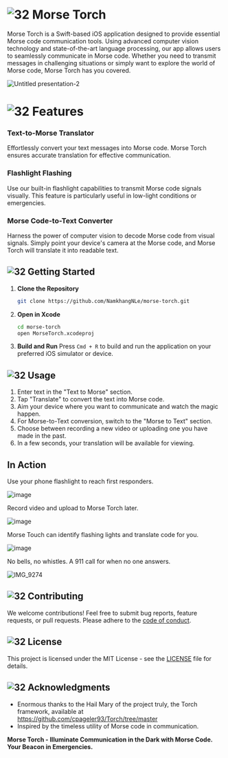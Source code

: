 # ![32](https://github.com/NamkhangNLe/MorseCode/assets/76028202/ae1dc7fb-5945-444b-88d4-d3f342049357) Morse Torch
Morse Torch is a Swift-based iOS application designed to provide essential Morse code communication tools. Using advanced computer vision technology and state-of-the-art language processing, our app allows users to seamlessly communicate in Morse code. Whether you need to transmit messages in challenging situations or simply want to explore the world of Morse code, Morse Torch has you covered.

![Untitled presentation-2](https://github.com/NamkhangNLe/MorseCode/assets/122403630/5263cae4-8011-41e5-b0d4-355f994ff1c7)

# ![32](https://github.com/NamkhangNLe/MorseCode/assets/76028202/ae1dc7fb-5945-444b-88d4-d3f342049357) Features

### Text-to-Morse Translator
Effortlessly convert your text messages into Morse code. Morse Torch ensures accurate translation for effective communication.

### Flashlight Flashing
Use our built-in flashlight capabilities to transmit Morse code signals visually. This feature is particularly useful in low-light conditions or emergencies.

### Morse Code-to-Text Converter
Harness the power of computer vision to decode Morse code from visual signals. Simply point your device's camera at the Morse code, and Morse Torch will translate it into readable text.

## ![32](https://github.com/NamkhangNLe/MorseCode/assets/76028202/ae1dc7fb-5945-444b-88d4-d3f342049357) Getting Started

1. **Clone the Repository**
    ```bash
    git clone https://github.com/NamkhangNLe/morse-torch.git
    ```

2. **Open in Xcode**
    ```bash
    cd morse-torch
    open MorseTorch.xcodeproj
    ```

3. **Build and Run**
    Press `Cmd + R` to build and run the application on your preferred iOS simulator or device.

## ![32](https://github.com/NamkhangNLe/MorseCode/assets/76028202/ae1dc7fb-5945-444b-88d4-d3f342049357) Usage

1. Enter text in the "Text to Morse" section.
2. Tap "Translate" to convert the text into Morse code.
3. Aim your device where you want to communicate and watch the magic happen.
5. For Morse-to-Text conversion, switch to the "Morse to Text" section.
6. Choose between recording a new video or uploading one you have made in the past.
7. In a few seconds, your translation will be available for viewing.

## In Action
Use your phone flashlight to reach first responders.

![image](https://github.com/NamkhangNLe/MorseCode/assets/76028202/fe85c12b-1a9f-4a77-9775-51483454246b)

Record video and upload to Morse Torch later.

![image](https://github.com/NamkhangNLe/MorseCode/assets/76028202/cbf485b2-8dcb-452a-af8a-77c748e3e94e)

Morse Touch can identify flashing lights and translate code for you.

![image](https://github.com/NamkhangNLe/MorseCode/assets/76028202/769f9d41-ab7c-498a-b971-71dbf0fe1325)

No bells, no whistles. A 911 call for when no one answers.

![IMG_9274](https://github.com/NamkhangNLe/MorseCode/assets/122403630/aee8e207-5cd1-4099-a793-ebfe8b4c512e)

## ![32](https://github.com/NamkhangNLe/MorseCode/assets/76028202/ae1dc7fb-5945-444b-88d4-d3f342049357) Contributing

We welcome contributions! Feel free to submit bug reports, feature requests, or pull requests. Please adhere to the [code of conduct](CODE_OF_CONDUCT.md).

## ![32](https://github.com/NamkhangNLe/MorseCode/assets/76028202/ae1dc7fb-5945-444b-88d4-d3f342049357) License

This project is licensed under the MIT License - see the [LICENSE](LICENSE) file for details.

## ![32](https://github.com/NamkhangNLe/MorseCode/assets/76028202/ae1dc7fb-5945-444b-88d4-d3f342049357) Acknowledgments

- Enormous thanks to the Hail Mary of the project truly, the Torch framework, available at https://github.com/cpageler93/Torch/tree/master
- Inspired by the timeless utility of Morse code in communication.
  
**Morse Torch - Illuminate Communication in the Dark with Morse Code. Your Beacon in Emergencies.**
